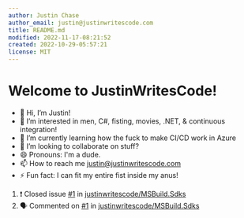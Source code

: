 ```yaml
---
author: Justin Chase
author_email: justin@justinwritescode.com
title: README.md
modified: 2022-11-17-08:21:52
created: 2022-10-29-05:57:21
license: MIT
---
```


# Welcome to JustinWritesCode!

- 👋 Hi, I’m Justin!
- 👀 I’m interested in men, C#, fisting, movies, .NET, & continuous integration!
- 🌱 I’m currently learning how the fuck to make CI/CD work in Azure
- 💞️ I’m looking to collaborate on stuff?
- 😄 Pronouns: I'm a dude.
- 📫 How to reach me justin@justinwritescode.com
- ⚡ Fun fact: I can fit my entire fist inside my anus!

<!---
thebackroomdev/thebackroomdev is a ✨ special ✨ repository because its `README.md` (this file) appears on your GitHub profile.
You can click the Preview link to take a look at your changes.
--->

<!--START_SECTION:activity-->
1. ❗️ Closed issue [#1](https://github.com/justinwritescode/MSBuild.Sdks/issues/1) in [justinwritescode/MSBuild.Sdks](https://github.com/justinwritescode/MSBuild.Sdks)
2. 🗣 Commented on [#1](https://github.com/justinwritescode/MSBuild.Sdks/issues/1) in [justinwritescode/MSBuild.Sdks](https://github.com/justinwritescode/MSBuild.Sdks)
<!--END_SECTION:activity-->
